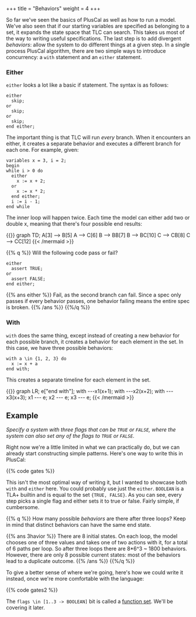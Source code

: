 +++
title = "Behaviors"
weight = 4
+++

So far we've seen the basics of PlusCal as well as how to run a model. We've also seen that if our starting variables are specified as belonging to a set, it expands the state space that TLC can search. This takes us most of the way to writing useful specifications. The last step is to add divergent _behaviors_: allow the system to do different things at a given step. In a single process PlusCal algorithm, there are two simple ways to introduce concurrency: a `with` statement and an `either` statement.

### Either
`either` looks a lot like a basic if statement. The syntax is as follows: 

```
either
  skip;
or
  skip;
or
  skip;
end either;
```

The important thing is that TLC will run _every_ branch. When it encounters an either, it creates a separate behavior and executes a different branch for each one. For example, given:

``` tla
variables x = 3, i = 2;
begin
while i > 0 do
  either 
    x := x + 2;
  or 
    x := x * 2;
  end either;
  i := i - 1;
end while
```

The inner loop will happen twice. Each time the model can either add two or double x, meaning that there's four possible end results:

{{<mermaid>}}
graph TD;
A[3] --> B[5]
A    --> C[6]
B    --> BB[7]
B    --> BC[10]
C    --> CB[8]
C    --> CC[12]
{{< /mermaid >}}

{{% q %}}
Will the following code pass or fail?

```
either
  assert TRUE;
or
  assert FALSE;
end either;
```

{{% ans either %}}
Fail, as the second branch can fail. Since a spec only passes if every behavior passes, one behavior failing means the entire spec is broken.
{{% /ans %}}
{{%/q %}}

### With

`with` does the same thing, except instead of creating a new behavior for each possible branch, it creates a behavior for each element in the set. In this case, we have three possible behaviors:

```
with a \in {1, 2, 3} do
  x := x + a
end with;
```

This creates a separate timeline for each element in the set.

{{<mermaid>}}
graph LR;
e["end with"];
with ---x1(x+1);
with ---x2(x+2);
with ---x3(x+3);
x1 --- e; x2 --- e; x3 --- e; 
{{< /mermaid >}}

## Example

_Specify a system with three flags that can be `TRUE` or `FALSE`, where the system can also set any of the flags to `TRUE` or `FALSE`._

Right now we're a little limited in what we can practically do, but we can already start constructing simple patterns. Here's one way to write this in PlusCal:

{{% code gates %}}

This isn't the most optimal way of writing it, but I wanted to showcase both `with` and `either` here. You could probably use just the `either`. `BOOLEAN` is a TLA+ builtin and is equal to the set `{TRUE, FALSE}`. As you can see, every step picks a single flag and either sets it to true or false. Fairly simple, if cumbersome.

{{% q %}}
How many possible _behaviors_ are there after three loops? Keep in mind that distinct behaviors can have the same end state.

{{% ans 3havior %}}
There are 8 initial states. On each loop, the model chooses one of three values and takes one of two actions with it, for a total of 6 paths per loop. So after three loops there are 8*6^3 ~ 1800 behaviors. However, there are only 8 possible current states: most of the behaviors lead to a duplicate outcome.
{{% /ans %}}
{{%/q %}}

To give a better sense of where we're going, here's how we could write it instead, once we're more comfortable with the language:

{{% code gates2 %}}

The `flags \in [1..3 -> BOOLEAN]` bit is called a [function set](/tla/functions). We'll be covering it later.

